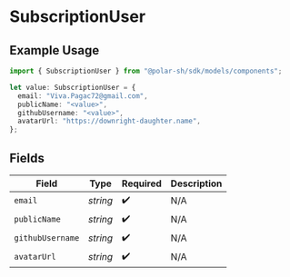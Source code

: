 # SubscriptionUser

## Example Usage

```typescript
import { SubscriptionUser } from "@polar-sh/sdk/models/components";

let value: SubscriptionUser = {
  email: "Viva.Pagac72@gmail.com",
  publicName: "<value>",
  githubUsername: "<value>",
  avatarUrl: "https://downright-daughter.name",
};
```

## Fields

| Field              | Type               | Required           | Description        |
| ------------------ | ------------------ | ------------------ | ------------------ |
| `email`            | *string*           | :heavy_check_mark: | N/A                |
| `publicName`       | *string*           | :heavy_check_mark: | N/A                |
| `githubUsername`   | *string*           | :heavy_check_mark: | N/A                |
| `avatarUrl`        | *string*           | :heavy_check_mark: | N/A                |